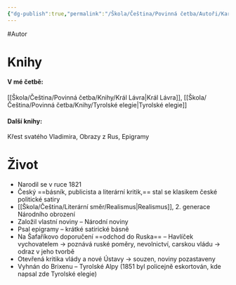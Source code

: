 ```yaml
---
{"dg-publish":true,"permalink":"/Škola/Čeština/Povinná četba/Autoři/Karel Havlíček Borovský/","created":"2023-11-28T11:55:02.282+01:00","updated":"2024-03-13T18:23:42.003+01:00"}
---
```


#Autor 
# Knihy
#### V mé četbě:
[[Škola/Čeština/Povinná četba/Knihy/Král Lávra\|Král Lávra]], [[Škola/Čeština/Povinná četba/Knihy/Tyrolské elegie\|Tyrolské elegie]]
#### Další knihy:
Křest svatého Vladimira, Obrazy z Rus, Epigramy
# Život
- Narodil se v ruce 1821
- Český ==básník, publicista a literární kritik,== stal se klasikem české politické satiry
- [[Škola/Čeština/Literární směr/Realismus\|Realismus]], 2. generace Národního obrození
- Založil vlastní noviny – Národní noviny
- Psal epigramy – krátké satirické básně
- Na Šafaříkovo doporučení ==odchod do Ruska== – Havlíček vychovatelem -> poznává ruské poměry, nevolnictví, carskou vládu -> odraz v jeho tvorbě
- Otevřená kritika vlády a nové Ústavy -> souzen, noviny pozastaveny
- Vyhnán do Brixenu – Tyrolské Alpy (1851 byl policejně eskortován, kde napsal zde Tyrolské elegie)
